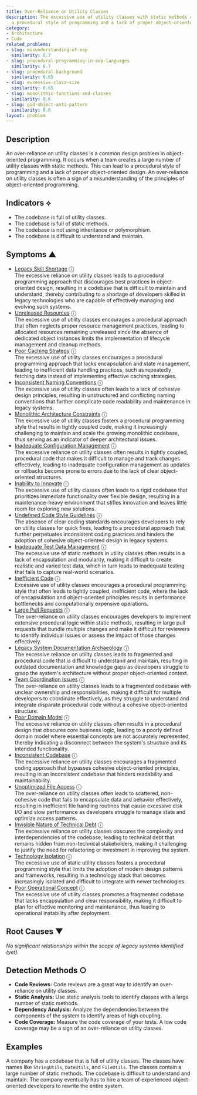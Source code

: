 ```yaml
---
title: Over-Reliance on Utility Classes
description: The excessive use of utility classes with static methods can lead to
  a procedural style of programming and a lack of proper object-oriented design.
category:
- Architecture
- Code
related_problems:
- slug: misunderstanding-of-oop
  similarity: 0.7
- slug: procedural-programming-in-oop-languages
  similarity: 0.7
- slug: procedural-background
  similarity: 0.65
- slug: excessive-class-size
  similarity: 0.65
- slug: monolithic-functions-and-classes
  similarity: 0.6
- slug: god-object-anti-pattern
  similarity: 0.6
layout: problem
---
```


## Description
An over-reliance on utility classes is a common design problem in object-oriented programming. It occurs when a team creates a large number of utility classes with static methods. This can lead to a procedural style of programming and a lack of proper object-oriented design. An over-reliance on utility classes is often a sign of a misunderstanding of the principles of object-oriented programming.


## Indicators ⟡
- The codebase is full of utility classes.
- The codebase is full of static methods.
- The codebase is not using inheritance or polymorphism.
- The codebase is difficult to understand and maintain.


## Symptoms ▲

- [Legacy Skill Shortage](legacy-skill-shortage.md) <span class="info-tooltip" title="Confidence: 0.637, Strength: 0.875">ⓘ</span>
<br/>  The excessive reliance on utility classes leads to a procedural programming approach that discourages best practices in object-oriented design, resulting in a codebase that is difficult to maintain and understand, thereby contributing to a shortage of developers skilled in legacy technologies who are capable of effectively managing and evolving such systems.
- [Unreleased Resources](unreleased-resources.md) <span class="info-tooltip" title="Confidence: 0.552, Strength: 0.786">ⓘ</span>
<br/>  The excessive use of utility classes encourages a procedural approach that often neglects proper resource management practices, leading to allocated resources remaining unreleased since the absence of dedicated object instances limits the implementation of lifecycle management and cleanup methods.
- [Poor Caching Strategy](poor-caching-strategy.md) <span class="info-tooltip" title="Confidence: 0.476, Strength: 0.833">ⓘ</span>
<br/>  The excessive use of utility classes encourages a procedural programming approach that lacks encapsulation and state management, leading to inefficient data handling practices, such as repeatedly fetching data instead of implementing effective caching strategies.
- [Inconsistent Naming Conventions](inconsistent-naming-conventions.md) <span class="info-tooltip" title="Confidence: 0.471, Strength: 0.899">ⓘ</span>
<br/>  The excessive use of utility classes often leads to a lack of cohesive design principles, resulting in unstructured and conflicting naming conventions that further complicate code readability and maintenance in legacy systems.
- [Monolithic Architecture Constraints](monolithic-architecture-constraints.md) <span class="info-tooltip" title="Confidence: 0.424, Strength: 0.843">ⓘ</span>
<br/>  The excessive use of utility classes fosters a procedural programming style that results in tightly coupled code, making it increasingly challenging to maintain and scale the growing monolithic codebase, thus serving as an indicator of deeper architectural issues.
- [Inadequate Configuration Management](inadequate-configuration-management.md) <span class="info-tooltip" title="Confidence: 0.423, Strength: 0.913">ⓘ</span>
<br/>  The excessive reliance on utility classes often results in tightly coupled, procedural code that makes it difficult to manage and track changes effectively, leading to inadequate configuration management as updates or rollbacks become prone to errors due to the lack of clear object-oriented structures.
- [Inability to Innovate](inability-to-innovate.md) <span class="info-tooltip" title="Confidence: 0.417, Strength: 0.893">ⓘ</span>
<br/>  The excessive use of utility classes often leads to a rigid codebase that prioritizes immediate functionality over flexible design, resulting in a maintenance-heavy environment that stifles innovation and leaves little room for exploring new solutions.
- [Undefined Code Style Guidelines](undefined-code-style-guidelines.md) <span class="info-tooltip" title="Confidence: 0.410, Strength: 0.718">ⓘ</span>
<br/>  The absence of clear coding standards encourages developers to rely on utility classes for quick fixes, leading to a procedural approach that further perpetuates inconsistent coding practices and hinders the adoption of cohesive object-oriented design in legacy systems.
- [Inadequate Test Data Management](inadequate-test-data-management.md) <span class="info-tooltip" title="Confidence: 0.405, Strength: 0.881">ⓘ</span>
<br/>  The excessive use of static methods in utility classes often results in a lack of encapsulation and modularity, making it difficult to create realistic and varied test data, which in turn leads to inadequate testing that fails to capture real-world scenarios.
- [Inefficient Code](inefficient-code.md) <span class="info-tooltip" title="Confidence: 0.392, Strength: 0.872">ⓘ</span>
<br/>  Excessive use of utility classes encourages a procedural programming style that often leads to tightly coupled, inefficient code, where the lack of encapsulation and object-oriented principles results in performance bottlenecks and computationally expensive operations.
- [Large Pull Requests](large-pull-requests.md) <span class="info-tooltip" title="Confidence: 0.368, Strength: 0.816">ⓘ</span>
<br/>  The over-reliance on utility classes encourages developers to implement extensive procedural logic within static methods, resulting in large pull requests that bundle multiple changes and make it difficult for reviewers to identify individual issues or assess the impact of those changes effectively.
- [Legacy System Documentation Archaeology](legacy-system-documentation-archaeology.md) <span class="info-tooltip" title="Confidence: 0.351, Strength: 0.870">ⓘ</span>
<br/>  The excessive reliance on utility classes leads to fragmented and procedural code that is difficult to understand and maintain, resulting in outdated documentation and knowledge gaps as developers struggle to grasp the system's architecture without proper object-oriented context.
- [Team Coordination Issues](team-coordination-issues.md) <span class="info-tooltip" title="Confidence: 0.341, Strength: 0.868">ⓘ</span>
<br/>  The over-reliance on utility classes leads to a fragmented codebase with unclear ownership and responsibilities, making it difficult for multiple developers to coordinate effectively, as they struggle to understand and integrate disparate procedural code without a cohesive object-oriented structure.
- [Poor Domain Model](poor-domain-model.md) <span class="info-tooltip" title="Confidence: 0.322, Strength: 0.892">ⓘ</span>
<br/>  The excessive reliance on utility classes often results in a procedural design that obscures core business logic, leading to a poorly defined domain model where essential concepts are not accurately represented, thereby indicating a disconnect between the system's structure and its intended functionality.
- [Inconsistent Codebase](inconsistent-codebase.md) <span class="info-tooltip" title="Confidence: 0.310, Strength: 0.870">ⓘ</span>
<br/>  The excessive reliance on utility classes encourages a fragmented coding approach that bypasses cohesive object-oriented principles, resulting in an inconsistent codebase that hinders readability and maintainability.
- [Unoptimized File Access](unoptimized-file-access.md) <span class="info-tooltip" title="Confidence: 0.308, Strength: 0.871">ⓘ</span>
<br/>  The over-reliance on utility classes often leads to scattered, non-cohesive code that fails to encapsulate data and behavior effectively, resulting in inefficient file handling routines that cause excessive disk I/O and slow performance as developers struggle to manage state and optimize access patterns.
- [Invisible Nature of Technical Debt](invisible-nature-of-technical-debt.md) <span class="info-tooltip" title="Confidence: 0.303, Strength: 0.849">ⓘ</span>
<br/>  The excessive reliance on utility classes obscures the complexity and interdependencies of the codebase, leading to technical debt that remains hidden from non-technical stakeholders, making it challenging to justify the need for refactoring or investment in improving the system.
- [Technology Isolation](technology-isolation.md) <span class="info-tooltip" title="Confidence: 0.303, Strength: 0.862">ⓘ</span>
<br/>  The excessive use of static utility classes fosters a procedural programming style that limits the adoption of modern design patterns and frameworks, resulting in a technology stack that becomes increasingly isolated and difficult to integrate with newer technologies.
- [Poor Operational Concept](poor-operational-concept.md) <span class="info-tooltip" title="Confidence: 0.301, Strength: 0.903">ⓘ</span>
<br/>  The excessive use of utility classes promotes a fragmented codebase that lacks encapsulation and clear responsibility, making it difficult to plan for effective monitoring and maintenance, thus leading to operational instability after deployment.

## Root Causes ▼

*No significant relationships within the scope of legacy systems identified (yet).*

## Detection Methods ○
- **Code Reviews:** Code reviews are a great way to identify an over-reliance on utility classes.
- **Static Analysis:** Use static analysis tools to identify classes with a large number of static methods.
- **Dependency Analysis:** Analyze the dependencies between the components of the system to identify areas of high coupling.
- **Code Coverage:** Measure the code coverage of your tests. A low code coverage may be a sign of an over-reliance on utility classes.


## Examples
A company has a codebase that is full of utility classes. The classes have names like `StringUtils`, `DateUtils`, and `FileUtils`. The classes contain a large number of static methods. The codebase is difficult to understand and maintain. The company eventually has to hire a team of experienced object-oriented developers to rewrite the entire system.
